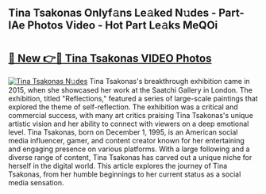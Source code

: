 ## Tina Tsakonas Onlyf𝚊ns Le𝚊ked N𝚞des - Part-IAe Photos Video - Hot Part Le𝚊ks MeQOi

# <h2><a href="http://ab61030.deff.icu/?id=Tina+Tsakonas">🔗 New 👉🔴 Tina Tsakonas VIDEO Photos</a></h2>

[![Tina Tsakonas N𝚞des](https://i.imgur.com/rIISA9y.gif)](http://ab61030.deff.icu/?id=Tina+Tsakonas)
Tina Tsakonas's breakthrough exhibition came in 2015, when she showcased her work at the Saatchi Gallery in London. The exhibition, titled "Reflections," featured a series of large-scale paintings that explored the theme of self-reflection. The exhibition was a critical and commercial success, with many art critics praising Tina Tsakonas's unique artistic vision and her ability to connect with viewers on a deep emotional level. Tina Tsakonas, born on December 1, 1995, is an American social media influencer, gamer, and content creator known for her entertaining and engaging presence on various platforms. With a large following and a diverse range of content, Tina Tsakonas has carved out a unique niche for herself in the digital world. This article explores the journey of Tina Tsakonas, from her humble beginnings to her current status as a social media sensation.
